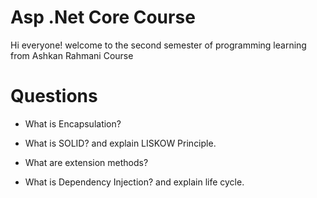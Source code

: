 # Asp .Net Core Course
Hi everyone! welcome to the second semester of programming learning from Ashkan Rahmani Course

# Questions 

- What is Encapsulation? 

- What is SOLID? and explain LISKOW Principle.

- What are extension methods?

- What is Dependency Injection? and explain life cycle.


